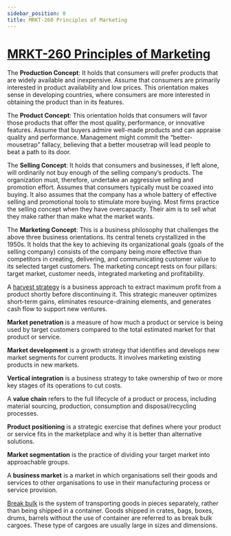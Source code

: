 ```yaml
---
sidebar_position: 0
title: MRKT-260 Principles of Marketing
---
```


# [MRKT-260 Principles of Marketing](https://www.kau.edu.sa/Files/0013274/Subjects/Syllabus_MRKT260.pdf)

The **Production Concept**: It holds that consumers will prefer products that are widely available and inexpensive. Assume that consumers are primarily interested in product availability and low prices. This orientation makes sense in developing countries, where consumers are more interested in obtaining the product than in its features.

The **Product Concept**: This orientation holds that consumers will favor those products that offer the most quality, performance, or innovative features. Assume that buyers admire well-made products and can appraise quality and performance. Management might commit the “better-mousetrap” fallacy, believing that a better mousetrap will lead people to beat a path to its door. 
 
The **Selling Concept**: It holds that consumers and businesses, if left alone, will ordinarily not buy enough of the selling company’s products. The organization must, therefore, undertake an aggressive selling and promotion effort. Assumes that consumers typically must be coaxed into buying. It also assumes that the company has a whole battery of effective selling and promotional tools to stimulate more buying. Most firms practice the selling concept when they have overcapacity.  Their aim is to sell what they make rather than make what the market wants.

The **Marketing Concept**: This is a business philosophy that challenges the above three business orientations. Its central tenets crystallized in the 1950s. It holds that the key to achieving its organizational goals (goals of the selling company) consists of the company being more effective than competitors in creating, delivering, and communicating customer value to its selected target customers. The marketing concept rests on four pillars:  target market, customer needs, integrated marketing and profitability.

A [harvest strategy](https://www.wallstreetmojo.com/harvest-strategy/) is a business approach to extract maximum profit from a product shortly before discontinuing it. This strategic maneuver optimizes short-term gains, eliminates resource-draining elements, and generates cash flow to support new ventures.

**Market penetration** is a measure of how much a product or service is being used by target customers compared to the total estimated market for that product or service.

**Market development** is a growth strategy that identifies and develops new market segments for current products. It involves marketing existing products in new markets.

**Vertical integration** is a business strategy to take ownership of two or more key stages of its operations to cut costs.

A **value chain** refers to the full lifecycle of a product or process, including material sourcing, production, consumption and disposal/recycling processes.

**Product positioning** is a strategic exercise that defines where your product or service fits in the marketplace and why it is better than alternative solutions.

**Market segmentation** is the practice of dividing your target market into approachable groups.

A **business market** is a market in which organisations sell their goods and services to other organisations to use in their manufacturing process or service provision.

[Break bulk](https://dhl-freight-connections.com/en/logistics-dictionary/break-bulk/) is the system of transporting goods in pieces separately, rather than being shipped in a container. Goods shipped in crates, bags, boxes, drums, barrels without the use of container are referred to as break bulk cargoes. These type of cargoes are usually large in sizes and dimensions.